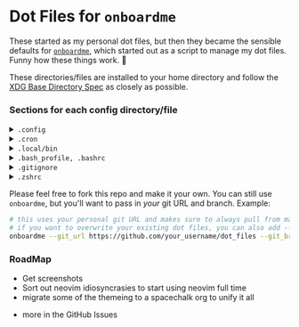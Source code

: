 # Dot Files for `onboardme`

These started as my personal dot files, but then they became the sensible defaults for
[`onboardme`](https://github.com/jessebot/onboardme), which started out as a script
to manage my dot files. Funny how these things work. :shrug:

These directories/files are installed to your home directory and follow the [XDG Base Directory Spec] as closely as possible.

### Sections for each config directory/file

<details>
  <summary><code>.config</code></summary>

  <blockquote>

  <details>
    <summary><code>asciinema</code></summary>

  <blockquote>

  File: [`~/.config/asciinema/config`](.config/asciinema/config)

  Config file for [`asciinema`][asciinema], a lightweight, purely text-based
  approach to terminal recording. Currently it just sets the shell command to
  be `/bin/bash --login`, which loads your bash variables. This could be changed
  to a different shell and their equivilent.

  </blockquote>

  </details>

  <details>
    <summary><code>bat</code></summary>

  <blockquote>

  File: [`~/.config/bat/config`](.config/bat/config)

  Config file for `bat`[bat], a `cat` replacement with sytax highlighting and
  git support. Currently the config file:
  - sets a default theme
  - enable italic text
  - maps Chart.lock files to YAML syntax (this is for the helm charts for k8s)

  The goal is to have a spacechalk-like theme soon :)

  </blockquote>

  </details>

  <details>
    <summary><code>bash</code></summary>

  <blockquote>

  Files
  - [`~/.config/bash/alias.sh`](.config/bash/alias.sh)
  - [`~/.config/bash/completion.sh`](.config/bash/completion.sh)
  - [`~/.config/bash/history.sh`](.config/bash/history.sh)
  - [`~/.config/bash/iterm2_shell_integration.sh`](.config/bash/iterm2_shell_integration.sh)
  - [`~/.config/bash/k8s.sh`](.config/bash/k8s.sh)
  - [`~/.config/bash/path.sh`](.config/bash/path.sh)
  - [`~/.config/bash/minimal.sh`](.config/bash/minimal.sh)
  - [`~/.config/bash/text_editing.sh`](.config/bash/text_editing.sh)

  #### [`~/.config/bash/alias.sh`](.config/bash/alias.sh)
  a config file to organize all our BASH aliases

  #### [`~/.config/bash/completion.sh`](.config/bash/completion.sh)
  enable tab completion

  #### [`~/.config/bash/history.sh`](.config/bash/history.sh)
  - sets history to be in `~/.local/state/bash/history`
  - sets default history size
  - don't log duplicate history lines

  #### [`iterm2_shell_integration.sh`](.config/bash/iterm2_shell_integration.sh)
  sets up [iterm2] shell stuff

  #### [`~/.config/bash/text_editing.sh`](.config/bash/text_editing.sh)
  sets either [neovim] or [vim] as your text editor

  #### [`~/.config/bash/k8s.sh`](.config/bash/k8s.sh)
  kubernetes defaults:
  - set pathing for [`krew`][krew], a plugin manager for [`kubectl`][kubectl].
  - helpful sensible aliases such as: `kg` for `kubectl get`

  #### [`~/.config/bash/path.sh`](.config/bash/path.sh)
  - set [XDG Base Directory Spec]
  - set pathing for golang and python
  - set pathing for home brew

  #### [`~/.config/bash/text_editing.sh`](.config/bash/text_editing.sh)
  - fix how less handles non-text input files
  - change the default colors for less used in man pages
  - changes default pagers used when file is too long for catting

  </blockquote>

  </details>

  <details>
    <summary><code>gh</code></summary>

  <blockquote>

  File: [`~/.config/gh/config.yml`](.config/gh/config.yml)

  Config file for [`gh`][github-cli], the GitHub CLI. There's not a ton in there,
  but it uses [rich-cli] as a prettier pager, and firefox as a browser,
  and setting [vim] as an editor. The rest is stock, and subject to change.

  </blockquote>

  </details>

  <details>
    <summary><code>glab-cli</code></summary>

  <blockquote>

  File: [`~/.config/glab-cli/config.yml`](.config/glab-cli/config.yml)

  Config file for [`glab`](https://glab-cli.io/), an open source GitLab CLI tool.
  There's not a ton in there, but it uses a dark theme, firefox as a browser,
  and [vim] as an editor. The rest is stock, and subject to change.

  </blockquote>

  </details>

  <details>
    <summary><code>git</code></summary>

  <blockquote>

  File: [`~/.config/git/config`](.config/git/config)

  Default git config file. We set the following parameters:
  - Default branch for new repos is `main`
  - Push up to remote automatically if it's a new branch
  - color is always on
  - set specific terminal colors for:
    - `git branch`
    - `git status`
    - `git diff`

  We also include this block, which allows you to have a personal gitconfig file:

  ```gitconfig
  [includeIf "gitdit:~/"]
      path = ~/.config/git/personal
  ```

  You can create a `~/.config/git/personal` file and store info such as:

  ```gitconfig
  [user]
      email = fido@coolemailproviderfordogs.com
      name = Fido Good-dog
      signingkey = gooddoggpgsigningkey
  [commit]
      gpgsign = true
  ```

  </blockquote>

  </details>

  <details>
  <summary><code>hyper</code></summary>

  <blockquote>

  File: [`~/.config/hyper/.hyper.js`](.config/hyper/.hyper.js)

  Sensible defaults for the [hyper](https://hyper.is) terminal emulator.

  </blockquote>

  </details>

  <details>
    <summary><code>iterm2</code></summary>

  <blockquote>

  [iterm2] is a terminal emulator for macOS.

  Symlinked File:  [`~/.config/iterm2/Profiles.json -> ~/Library/Application\ Support/iTerm2/DynamicProfiles/Profiles.json`](Library/Application\ Support/iTerm2/DynamicProfiles/Profiles.json)

  ### Profiles.json
  Sets some basic profiles:
  - default - profile with spacechalk colorscheme,
  - minimal - profile with basically nothing special and a plain `.bash_profile`.

  ###

  </blockquote>

  </details>

  <details>
    <summary><code>karabiner</code></summary>

  <blockquote>

  File: [`~/.config/karabiner/karabiner.json`](.config/karabiner/karabiner.json)

  Config file for [karabiner](https://karabiner-elements.pqrs.org/),
  which is used to map capslock to control on macOS and other key remapping that
  can be really useful.

  </blockquote>

  </details>

  <details>
    <summary><code>kitty</code></summary>

  <blockquote>

  Files:
  - [`~/.config/kitty/kitty.conf`](.config/kitty/kitty.conf)
  - [`~/.config/kitty/kitty-dark.png`](.config/kitty/kitty-dark.png)

  Config files related to [kitty], a terminal emulator. Cute open source
  kitty icon image by [DinkDonk], as well as a basic `kitty.conf` to
  use some [nerdfonts], and set up look and feel on macOS.

  </blockquote>

  </details>

  <details>
    <summary><code>lsd</code></summary>

  <blockquote>

  File: [`~/.config/lsd/config.yaml`](.config/lsd/config.yaml)

  Config file for [`lsd`][lsd], an [`ls`][ls] alternative with icons and
  pretty colors. There's an intension to write and release a
  [spacechalk] theme for lsd eventually.

  </blockquote>

  </details>

  <details>
    <summary><code>lsimg</code></summary>

  <blockquote>

  File: [`~/.config/lsimg/config.yaml`](.config/lsimg/config.yaml)

  This is a local project that I'm working on to rewrite a bash script in python,
  to do basic checking of images in the terminal. I might remove it though,
  because after discovering [ranger], it might not be really needed :shrug:

  </blockquote>

  </details>

  <details>
    <summary><code>neofetch</code></summary>

  <blockquote>

  File: [`~/.config/neofetch/config.conf`](.config/neofetch/config.conf)

  Config file for [neofetch], a command-line system information tool
  written in bash 3.2+. The intension is to pair down information to only
  what's needed, and maybe have a cute image :)

  </blockquote>

  </details>

  <details>
    <summary><code>neomutt</code></summary>

  <blockquote>

  Files:
  - [`~/.config/neomutt/mailcap`](.config/neomutt/mailcap)
  - [`~/.config/neomutt/neomuttrc`](.config/neomutt/neomuttrc)
  - [`~/.config/neomutt/themes/spacechalk/neomutt_spacechalk_colors.muttrc`](.config/neomutt/themes/spacechalk/neomutt_spacechalk_colors.muttrc)
  - [`~/.config/neomutt/themes/spacechalk/powerline.neomuttrc`](.config/neomutt/themes/spacechalk/powerline.neomuttrc)

  Config files for [NeoMutt], a terminal based email client. Config includes:
  - sets spacechalk theme, based on the [neonwolf colorscheme] and [neomutt powerline]
  - sets character set to be utf-8 (emojis 🧑‍💻)
  - sets basic IMAP and SMTP settings
  - sets tls by default
  - sets header_cache and message_cachedir to be `~/.cache/mutt` (must be a directory, NOT a file)
  - sets navigation keys similar to vim
  - set a key binding for `V` to be opening html attachments
  - removes the prompt of hitting enter after viewing an attachment

  You'll still need to create `~/.config/neomutt/keys` with the following info:

  ```ini
  set my_user=you@youremail.com
  set my_name="Your Name"

  # if you're using protonmail this is the password from protonmail-bridge,
  # after you login, not your actual email password
  set my_pass="areallycoolpasswordfordogs"
  ```

  Config file for [NeoMutt's MIME Support], which is how [NeoMutt], a [TUI]
  email client, handles attachments e.g. html in an email body, PDFs, images...

  We currently open these applications for these file types:

  | file type | application   |
  |:---------:|---------------|
  |    html   | [w3m]         |
  |    PDFs   | macOS preview |
  |   images  | img2[sixel]   |

  </blockquote>

  </details>

  <details>
    <summary><code>nvim</code></summary>

  <blockquote>

  Config files for [neovim] is a hyperextensible Vim-based text editor,
  which is in some ways a sucessor to [vim]. It's a lot faster, for one,
  and there's more support for more languages, which means more plugins.
  Uses [packer] to manager neovim plugins.

  Each file explained below:

  ### [`init.lua`](.config/nvim/init.lua)
  The main global configuration changes are:
  - turning off mouse scrolling
  - enabling line numbers
  - adding a cursorline
  - setting column 80 to be a different color for tidy code
  - enabling gui colors so you aren't limited to like 8 colors
  - uses the [spacechalk] colorscheme
  - sources all the files in [~/.config/nvim/lua](.config/nvim/lua),
    including [packer], plugins, and local plugin configs.

  ### [`~/.config/nvim/packerinit.vim`](.config/nvim/packerinit.vim)
  This is a quick and dirty lua function to print " ♥ ♥ ♥ " if neovim is running
  in an interactive session and packer completes an action, and to exit if we're
  running headless, meaning we're running in a script.

  ### [`~/.config/nvim/lua/plugins.lua`](.config/nvim/lua/plugins.lua)
  This is the configuration for packer, our plugin manager for neovim. It
  installs packer, and then all of our plugins. You can check out all the
  plugins that are installed, or called from vim plugins starting on line 15.

  ### [`~/.config/nvim/lua/user/airline.lua`](.config/nvim/lua/user/airline.lua)
  sets defaults for [airline][airline], a status line for
  vim and neovim. The configurations are:
  - use [spacechalk] theme
  - enables [powerline fonts][powerline fonts] (fun icons)
  - disables empty sections of the status line
  - enables the [ale] extension to work with airline for linting
  - changes the default dividers to be   and '
  - sets a line number percentage function for a slimmer ln segment

  ### [`~/.config/nvim/lua/user/ale.lua`](.config/nvim/lua/user/ale.lua)
  sets defaults for [ale][ale] such as:
  - enable ale by default
  - error icons are now  and warn icons are now 
  - don't lint on text changes, only on mode changes
  - use lints for python such as ruff and flake8
  - run autofixers on save
  - move between errors

  ### [`~/.config/nvim/lua/user/dashboard.lua`](.config/nvim/lua/user/dashboard.lua)
  config for a starting screen [dashboard] for neovim. You
  should just check out the file to see what's being done. It's cute ascii art,
  and utilizes [telescope] to check out your files and previously
  opened files.

  ### [`~/.config/nvim/lua/user/folding.lua`](.config/nvim/lua/user/folding.lua)
  config file to enable folding, which is just vim speak for collapsing
  blocks of code. Sets some defaults.

  ### [`~/.config/nvim/lua/user/nvim-tree.lua`](.config/nvim/lua/user/nvim-tree.lua)
  config file for [nvim-tree], a neovim file explorer written in lua, with icons.

  Opens on opening of any file, and auto-adjusts its window size.

  ### [`~/.config/nvim/lua/user/tree-sitter.lua`](.config/nvim/lua/user/tree-sitter.lua)
  config file for the nvim [tree-sitter] plugin, which helps with syntax highlighting of various languages.

  currently installing syntax for: "lua", "yaml", "bash", "hcl"

  </blockquote>

  </details>

  <details>
    <summary><code>Powerline</code></summary>

  <blockquote>

  Configuration files for [powerline], a status line for [BASH] and [tmux]. We enable a [spacechalk] color theme as well as:
  - local IP address
  - hostname
  - current working directory
  - git status info
  - unread mail count
  - kubernetes info
  - laptop battery information
  - the time
  - status of last run command (only appears if exit code is not 0)

  Currently working on getting mail notifications working.

  Files for colors:
  - [`~/.config/powerline/colors.json`](.config/powerline/colors.json)
  - [`~/.config/powerline/colorschemes/default.json`](.config/powerline/colorschemes/default.json)
  - [`~/.config/powerline/colorschemes/shell/default.json`](.config/powerline/colorschemes/shell/default.json)

  Files for configuring powerline for a login shell, and the console shell:
  - [`~/.config/powerline/themes/shell/default.json`](.config/powerline/themes/shell/default.json)
  - [`~/.config/powerline/themes/powerline.json`](.config/powerline/themes/powerline.json)
  - [`~/.config/powerline/themes/powerline_terminus.json`](.config/powerline/themes/powerline_terminus.json)
  - [`~/.config/powerline/themes/unicode_terminus.json`](.config/powerline/themes/unicode_terminus.json)

  File for configuring [tmux] status line:
  - [`~/.config/powerline/themes/tmux/default.json`](.config/powerline/)

  </blockquote>

  </details>

  <details>
    <summary><code>Ranger</code></summary>

  <blockquote>

  Files:
  - [`~/.config/ranger/scope.sh`](.config/ranger/scope.sh)
  - [`~/.config/ranger/rc.conf`](.config/ranger/rc.conf)

  [ranger][ranger] is a [TUI] file manager. Current configurations:
  - enable file previews using [iterm2]
  - enable video previews using ffmpegthumbnailer
  - enable svg previews.

  </blockquote>

  </details>

  <details>
    <summary><code>terminator</code></summary>

  <blockquote>

  File: [`~/.config/terminator`](.config/terminator)

  Default config for my favorite terminal from my starting days in tech, [terminator].
  We set some basic [spacechalk]-esk colors, transparency, and mononoki fonts.

  </blockquote>

  </details>


  <details>
    <summary><code>tmux</code></summary>

  <blockquote>

  File: [`~/.config/tmux/tmux.conf`](.config/tmux/tmux.conf)

  Config file for [tmux]. Currently, it will:
  - Sets 256 colors
  - enable the [powerline] tmux status line

  </blockquote>

  </details>

  <details>
    <summary><code>vim</code></summary>

  <blockquote>

  Configuration for [vim], a text editor, and it's plugins, installed via
  [vim-plug].

  [`~/.vimrc`](.vimrc) is the main file for the global vim configuration.
  We set a lot of defaults, including:
  - making vim use the [XDG Base Directory Spec]
  - setting window width to 82 characters
  - enabling line numbers
  - enabling highlighting of column cursor is on
  - add a colored column on column 80 for tidy python
  - sets a nerd font for vim
  - enable syntax highlighting
  - use [spacechalk] colorscheme
  - configure icons for VimDevicons, and NERDTree
  - ale icons changed, ale linters and fixers set for python
  - gitgutter icons
  - folding defaults
  - sets backups
  - allow backspace in insert mode
  - default tabbing
  - set search history
  - installs all the plugins [here](https://github.com/jessebot/dot_files/blob/main/.vimrc#L452)
  - uses template files below

  Auto-install vim-plug:
  - [`~/.vim/autoload/plug.vim`](.vim/autoload/plug.vim)

  Files for syntax highlighting for python, ssh_known_hosts, and .toml files:
  - [`~/.vim/syntax/python.vim`](.vim/syntax/python.vim)
  - [`~/.vim/syntax/ssh_known_hosts.vim`](.vim/syntax/ssh_known_hosts.vim)
  - [`~/.vim/syntax/toml.vim`](.vim/syntax/toml.vim)

  Files for default values in a python or markdown file:
  - [`~/.vim/templates/template.md`](.vim/templates/template.md)
  - [`~/.vim/templates/template.py`](.vim/templates/template.py)

  </blockquote>

  </details>

  <details>
    <summary><code>.w3m</code></summary>

  <blockquote>

  Files:
  - [`~/.w3m/config`](.w3m/config)
  - [`~/.w3m/keymap`](.w3m/keymap)
  - [`~/.w3m/mailcap`](.w3m/mailcap)

  Files for the [w3m] terminal based web browser.

  [`~/.w3m/config`](.w3m/config) sets:
  - set default mailcap file for MIME types
  - always display images
  - set the default keymap file (for mapping keys)
  - quit without asking

  [`~/.w3m/keymap`](.w3m/keymap) sets vim key bindings.

  [`~/.w3m/mailcap`](.w3m/mailcap) is supposed to set default MIMEtypes for w3m but does not :shrug:

  </blockquote>

  </details>

</details>

<details>
  <summary><code>.cron</code></summary>

   <blockquote>
  local cron jobs for alarms, and package manager updates
    </blockquote>

</details>

<details>
  <summary><code>.local/bin</code></summary>

  <blockquote>

  Files:
  - [`~/.local/bin/utc`](.local/bin/utc)
  - [`~/.local/bin/w3msplits`](.local/bin/w3m-splits)

  This is just where we throw a few really simple scripts like:

  | Command         | Description                                                 |
  |-----------------|-------------------------------------------------------------|
  | `utc`           | for ease of use printing the time in UTC                    |
  | `w3m-splits`    | open split in iterm2 and send a website or HTML file to w3m |

  `w3m-splits` is mostly useful for [NeoMutt], but anything is possible :shrug:

  Directories:

  <details>
  <summary><code>iterm2</code></summary>

  Directory:
  - [`~/.local/bin/iterm2`](.local/bin/iterm2)

  <blockquote>

  Everything in there are files written and provided by iTerm2 for integrating iterm2 magic into your terminal. The only custom one is the following:

  | Command         | Description                                                 |
  |-----------------|-------------------------------------------------------------|
  | `it2split`      | open split in iterm2 with your default profile              |


  </blockquote>

  </details>

</details>

<details>
  <summary><code>.bash_profile, .bashrc</code></summary>

   <blockquote>

  Configuration files for [BASH].
  The `.bash_profile` just sources the `.bashrc`, since macOS default looks for
  `.bash_profile` instead of `.bashrc`.

  The `.bashrc` sets the following defaults:

  - turns off bells
  - enables 256 colors
  - sources all the files in `~/.config/bash` (see above under config > bash )
  - sources personal file in `~/.config/bash/personal/bashrc`
  - runs [neofetch] when you source it

  </blockquote>

</details>

<details>
  <summary><code>.gitignore</code></summary>

  <blockquote>

  Git ignore file for all sorts of things in your home directory that should
  never get committed if this repo is used as your home directory dot files.

  </blockquote>

</details>

<details>
  <summary><code>.zshrc</code></summary>

  <blockquote>

  Recently started giving this some TLC, but still in it's infancy to be match the .bash configs. Currently we:
  - set some useful aliases
  - set the same powerline prompt as bash

  </blockquote>

</details>


Please feel free to fork this repo and make it your own.
You can still use `onboardme`, but you'll want to pass in _your_ git URL and branch. Example:

```bash
# this uses your personal git URL and makes sure to always pull from main
# if you want to overwrite your existing dot files, you can also add --overwrite to this command
onboardme --git_url https://github.com/your_username/dot_files --git_branch main
```

### RoadMap

- Get screenshots
- Sort out neovim idiosyncrasies to start using neovim full time
- migrate some of the themeing to a spacechalk org to unify it all

* more in the GitHub Issues

<!-- ♡  ♡  ♡  ♡  ♡  ♡  ♡  ♡  ♡  Link References ♡  ♡  ♡  ♡  ♡  ♡  ♡  ♡  ♡ -->

<!-- general -->
[asciinema]: https://asciinema.org/ "asciinema"
[bat]: https://github.com/sharkdp/bat#configuration-file "bat - cat with wings"
[BASH]: https://en.wikipedia.org/wiki/Brian_Fox_(computer_programmer) "BASH"
[github-cli]: https://cli.github.com/ "github cli"
[neofetch]: https://github.com/dylanaraps/neofetch "neofetch"
[powerline]: https://github.com/powerline/powerline "powerline"
[rich-cli]: https://github.com/Textualize/rich-cli "rich cli"
[sixel]: https://en.wikipedia.org/wiki/Sixel "sixel"
[tmux]: https://github.com/tmux/tmux "tmux"
[w3m]: https://w3m.org "w3m"
[TUI]: https://en.wikipedia.org/wiki/Text-based_user_interface "TUI"
[XDG Base Directory Spec]: https://wiki.archlinux.org/title/XDG_Base_Directory#User_directories

<!-- ------------------------ Fonts and Colors -------------------------- -->
[nerdfonts]: https://www.nerdfonts.com/ "nerdfonts"
[powerline fonts]: https://github.com/powerline/fonts "powerline fonts"
[spacechalk]: https://github.com/jessebot/spacechalk "spacechalk colorscheme"

<!-- ------------------------------- Kubernetes --------------------------- -->
[krew]: https://krew.sigs.k8s.io/ "krew, plugin manager for kubectl"
[kubectl]: https://kubernetes.io/docs/reference/kubectl/kubectl/ "cli for kubernetes"

<!-- ---------------------- Terminal emulators ---------------------- -->
[iterm2]: https://iterm2.com/ "iterm2"
[kitty]: https://sw.kovidgoyal.net/kitty/ "kitty, a terminal emulator"
[DinkDonk]: https://github.com/DinkDonk/kitty-icon "kitty-icon"

<!-- ---------------------- File browsers/listers ---------------------- -->
[ls]: https://linux.die.net/man/1/ls "gnu tool: ls"
[lsd]: https://github.com/Peltoche/lsd "lsd, ls alternative"
[ranger]: https://github.com/ranger/ranger "ranger file manager"

<!-- ---------------------------- Email -------------------------------- -->
[NeoMutt's MIME Support]: https://neomutt.org/guide/mimesupport "neomutt MIME support"
[NeoMutt]: https://neomutt.org "neomutt"
[neonwolf colorscheme]: https://gitlab.com/h3xx/mutt-colors-neonwolf "neonwolf neomutt colorscheme"
[neomutt powerline]: https://github.com/sheoak/neomutt-powerline-nerdfonts "neomutt-powerline-nerdfonts"

<!-- ------------------------- Vim and Neovim ---------------------------- -->
[airline]: https://github.com/vim-airline/vim-airline "airline"
[ale]: https://github.com/dense-analysis/ale "ale: asynchonous linting engine"
[dashboard]: https://github.com/glepnir/dashboard-nvim "dashboard.nvim"
[packer]: https://github.com/wbthomason/packer.nvim "neovim packer"
[neovim]: https://neovim.io/ "neovim, vim based text editor"
[nvim-tree]: https://github.com/nvim-tree/ "nvim-tree"
[telescope]: https://github.com/nvim-telescope/telescope.nvim "telescope.nvim"
[tree-sitter]: https://github.com/nvim-treesitter/nvim-treesitter "nvim-treesitter"
[vim]: https://www.vim.org/ "vim, a text editor"
[vim-plug]: https://github.com/junegunn/vim-plug "plugin manager for vim"
